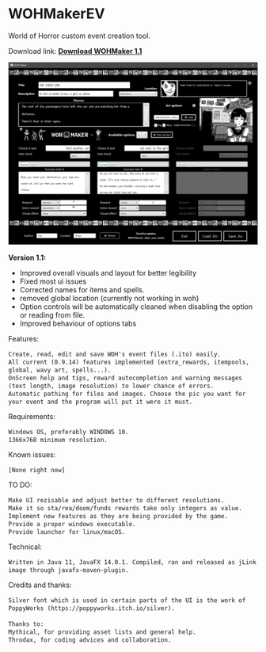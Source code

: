# WOHMakerEV

World of Horror custom event creation tool.

Download link:  <b>[Download WOHMaker 1.1](WOHMaker1.1.zip?raw=true)</b>

![wohmakert](wohmaker.png)

**Version 1.1:**
- Improved overall visuals and layout for better legibility
- Fixed most ui issues
- Corrected names for items and spells.
- removed global location (currently not working in woh)
- Option controls will be automatically cleaned when disabling the option or reading from file.
- Improved behaviour of options tabs

Features:

    Create, read, edit and save WOH's event files (.ito) easily.
    All current (0.9.14) features implemented (extra_rewards, itempools, global, wavy art, spells...).
    OnScreen help and tips, reward autocompletion and warning messages (text length, image resolution) to lower chance of errors.
    Automatic pathing for files and images. Choose the pic you want for your event and the program will put it were it must.

Requirements:

    Windows OS, preferably WINDOWS 10.
    1366x768 minimum resolution.

Known issues:

    [None right now]
    
TO DO:
    
    Make UI rezisable and adjust better to different resolutions.
    Make it so sta/rea/doom/funds rewards take only integers as value.
    Implement new features as they are being provided by the game.
    Provide a proper windows executable.
    Provide launcher for linux/macOS.

Technical:
    
    Written in Java 11, JavaFX 14.0.1. Compiled, ran and released as jLink image through javafx-maven-plugin.

Credits and thanks:

    Silver font which is used in certain parts of the UI is the work of PoppyWorks (https://poppyworks.itch.io/silver).

    Thanks to: 
    Mythical, for providing asset lists and general help.
    Throdax, for coding advices and collaboration.
